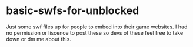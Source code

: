 # basic-swfs-for-unblocked
Just some swf files up for people to embed into their game websites. I had no permission or liscence to post these so devs of these feel free to take down or dm me about this.
